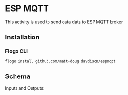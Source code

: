 # ESP MQTT
This activity is used to send data data to ESP MQTT broker

## Installation
### Flogo CLI
```bash
flogo install github.com/matt-doug-davdison/espmqtt
```

## Schema
Inputs and Outputs:
